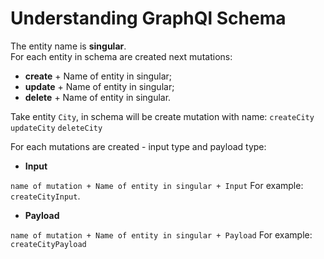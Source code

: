# Understanding GraphQl Schema

The entity name is **singular**.  
For each entity in schema are created next mutations:

* **create** + Name of entity in singular;
* **update** + Name of entity in singular;
* **delete** + Name of entity in singular.

Take entity `City`, in schema will be create mutation with name:
`createCity`
`updateCity`
`deleteCity`

For each mutations are created - input type and payload type:
- **Input**

`name of mutation + Name of entity in singular + Input`
For example: `createCityInput`.
- **Payload**

`name of mutation + Name of entity in singular + Payload`
For example: `createCityPayload`


